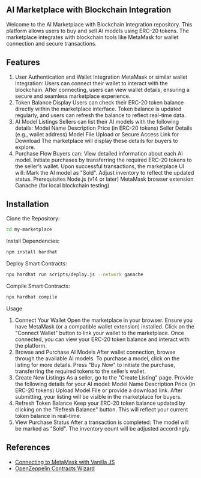 ## AI Marketplace with Blockchain Integration
Welcome to the AI Marketplace with Blockchain Integration repository. This platform allows users to buy and sell AI models using ERC-20 tokens. The marketplace integrates with blockchain tools like MetaMask for wallet connection and secure transactions.

## Features
1. User Authentication and Wallet Integration
MetaMask or similar wallet integration: Users can connect their wallet to interact with the blockchain.
After connecting, users can view wallet details, ensuring a secure and seamless marketplace experience.
2. Token Balance Display
Users can check their ERC-20 token balance directly within the marketplace interface.
Token balance is updated regularly, and users can refresh the balance to reflect real-time data.
3. AI Model Listings
Sellers can list their AI models with the following details:
Model Name
Description
Price (in ERC-20 tokens)
Seller Details (e.g., wallet address)
Model File Upload or Secure Access Link for Download
The marketplace will display these details for buyers to explore.
 4. Purchase Flow
Buyers can:
View detailed information about each AI model.
Initiate purchases by transferring the required ERC-20 tokens to the seller’s wallet.
Upon successful transactions, the marketplace UI will:
Mark the AI model as "Sold".
Adjust inventory to reflect the updated status.
Prerequisites
Node.js (v14 or later)
MetaMask browser extension
Ganache (for local blockchain testing)

## Installation
Clone the Repository:

```bash
cd my-marketplace
```
Install Dependencies:

   ```bash
npm install hardhat
```
Deploy Smart Contracts:

   ```bash
npx hardhat run scripts/deploy.js --network ganache
```

Compile Smart Contracts:
   ```bash
npx hardhat compile
```
Usage
1. Connect Your Wallet
Open the marketplace in your browser.
Ensure you have MetaMask (or a compatible wallet extension) installed.
Click on the "Connect Wallet" button to link your wallet to the marketplace.
Once connected, you can view your ERC-20 token balance and interact with the platform.
2. Browse and Purchase AI Models
After wallet connection, browse through the available AI models.
To purchase a model, click on the listing for more details.
Press "Buy Now" to initiate the purchase, transferring the required tokens to the seller’s wallet.
3. Create New Listings
As a seller, go to the "Create Listing" page.
Provide the following details for your AI model:
Model Name
Description
Price (in ERC-20 tokens)
Upload Model File or provide a download link.
After submitting, your listing will be visible in the marketplace for buyers.
4. Refresh Token Balance
Keep your ERC-20 token balance updated by clicking on the "Refresh Balance" button.
This will reflect your current token balance in real-time.
5. View Purchase Status
After a transaction is completed:
The model will be marked as "Sold".
The inventory count will be adjusted accordingly.


## References
- [Connecting to MetaMask with Vanilla JS](https://docs.web3js.org/guides/dapps/metamask-vanilla/)
- [OpenZeppelin Contracts Wizard](https://wizard.openzeppelin.com/)

